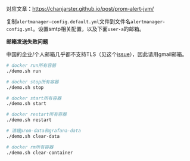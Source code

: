 对应文章：https://chanjarster.github.io/post/prom-alert-jvm/

复制`alertmanager-config.default.yml`文件到文件名`alertmanager-config.yml`。设置smtp相关配置，以及下面`user-a`的邮箱。

**邮箱发送失败问题**

中国的企业/个人邮箱几乎都不支持TLS（见这个[issue][issue]），因此请用gmail邮箱。

```bash
# docker run所有容器
./demo.sh run

# docker stop所有容器
./demo.sh stop

# docker start所有容器
./demo.sh start

# docker restart所有容器
./demo.sh restart

# 清理prom-data和grafana-data
./demo.sh clear-data

# docker rm所有容器
./demo.sh clear-container
```

[issue]: https://github.com/prometheus/alertmanager/issues/980#issuecomment-328088587
